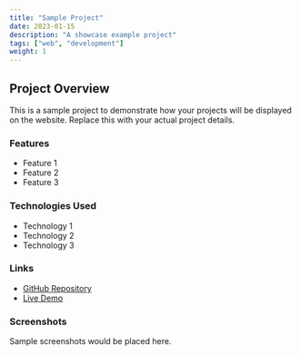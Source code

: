 ```yaml
---
title: "Sample Project"
date: 2023-01-15
description: "A showcase example project"
tags: ["web", "development"]
weight: 1
---
```


## Project Overview

This is a sample project to demonstrate how your projects will be displayed on the website. Replace this with your actual project details.

### Features

- Feature 1
- Feature 2
- Feature 3

### Technologies Used

- Technology 1
- Technology 2
- Technology 3

### Links

- [GitHub Repository](#)
- [Live Demo](#)

### Screenshots

Sample screenshots would be placed here. 